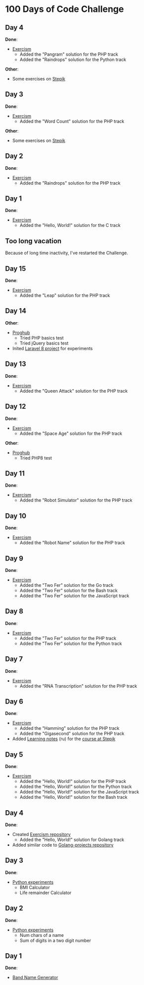 # 100 Days of Code Challenge


## Day 4

**Done**:

- [Exercism](https://github.com/ozor/Exercism)
  - Added the "Pangram" solution for the PHP track
  - Added the "Raindrops" solution for the Python track

**Other**:

- Some exercises on [Stepik](https://stepik.org/users/492241)


## Day 3

**Done**:

- [Exercism](https://github.com/ozor/Exercism)
  - Added the "Word Count" solution for the PHP track

**Other**:

- Some exercises on [Stepik](https://stepik.org/users/492241)


## Day 2

**Done**:

- [Exercism](https://github.com/ozor/Exercism)
  - Added the "Raindrops" solution for the PHP track


## Day 1

**Done**:

- [Exercism](https://github.com/ozor/Exercism)
  - Added the "Hello, World!" solution for the C track


## Too long vacation

Because of long time inactivity, I've restarted the Challenge.


## Day 15

**Done**: 

- [Exercism](https://github.com/ozor/Exercism)
  - Added the "Leap" solution for the PHP track


## Day 14

**Other**: 

- [Proghub](https://proghub.ru/profile/dushakov)
  - Tried PHP basics test
  - Tried jQuery basics test
- Inited [Laravel 8 project](https://github.com/ozor/laravel-experiments) for experiments


## Day 13

**Done**: 

- [Exercism](https://github.com/ozor/Exercism)
  - Added the "Queen Attack" solution for the PHP track


## Day 12

**Done**: 

- [Exercism](https://github.com/ozor/Exercism)
  - Added the "Space Age" solution for the PHP track

**Other**: 

- [Proghub](https://proghub.ru/profile/dushakov)
  - Tried PHP8 test


## Day 11

**Done**: 

- [Exercism](https://github.com/ozor/Exercism)
  - Added the "Robot Simulator" solution for the PHP track


## Day 10

**Done**: 

- [Exercism](https://github.com/ozor/Exercism)
  - Added the "Robot Name" solution for the PHP track



## Day 9

**Done**: 

- [Exercism](https://github.com/ozor/Exercism)
  - Added the "Two Fer" solution for the Go track
  - Added the "Two Fer" solution for the Bash track
  - Added the "Two Fer" solution for the JavaScript track


## Day 8

**Done**: 

- [Exercism](https://github.com/ozor/Exercism)
  - Added the "Two Fer" solution for the PHP track
  - Added the "Two Fer" solution for the Python track


## Day 7

**Done**: 

- [Exercism](https://github.com/ozor/Exercism)
  - Added the "RNA Transcription" solution for the PHP track


## Day 6

**Done**: 

- [Exercism](https://github.com/ozor/Exercism)
  - Added the "Hamming" solution for the PHP track
  - Added the "Gigasecond" solution for the PHP track
- Added [Learning notes](https://github.com/ozor/Golang-projects/tree/master/stepik) (ru) for the [course at Stepik](https://stepik.org/course/54403)


## Day 5

**Done**: 

- [Exercism](https://github.com/ozor/Exercism)
  - Added the "Hello, World!" solution for the PHP track
  - Added the "Hello, World!" solution for the Python track
  - Added the "Hello, World!" solution for the JavaScript track
  - Added the "Hello, World!" solution for the Bash track


## Day 4

**Done**: 

- Created [Exercism repository](https://github.com/ozor/Exercism)
  - Added the "Hello, World!" solution for Golang track
- Added similar code to [Golang-projects repository](https://github.com/ozor/Golang-projects/blob/master/exercises/hello_world.go)


## Day 3

**Done**: 

- [Python experiments](https://github.com/ozor/python3-projects/tree/master/experiments/002)
  - BMI Calculator
  - Life remainder Calculator


## Day 2

**Done**: 

- [Python experiments](https://github.com/ozor/python3-projects/tree/master/experiments/001)
  - Num chars of a name
  - Sum of digits in a two digit number


## Day 1

**Done**: 

- [Band Name Generator](https://github.com/ozor/python3-projects/tree/master/band-name-generator)
